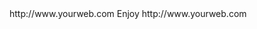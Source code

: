 <? xml version="1.0" ?>
<rss version="2.0">
<channel>
<title>*Freemedia News*</title>
<description></description>
<link>http://www.yourweb.com</link>
<item>
<title>****** Update Server back online build 2.7.0 ****** Please install your device buffer settings after update its under Wizplus Builds******</title>
<description> Enjoy </description>
<link>http://www.yourweb.com</link>
</channel>
</rss>
